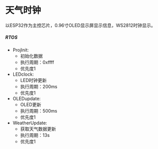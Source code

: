 # 天气时钟

以ESP32作为主控芯片，0.96寸OLED显示屏显示信息，WS2812时钟显示。

##### RTOS
* ProjInit: 
  * 初始化数据
  * 执行周期：0xffff
  * 优先度1
* LEDclock: 
  * LED时钟更新
  * 执行周期：200ms
  * 优先度1
* OLEDupdate: 
  * OLED更新
  * 执行周期：500ms
  * 优先度1
* WeatherUpdate: 
  * 获取天气数据更新
  * 执行周期：13s
  * 优先度1

